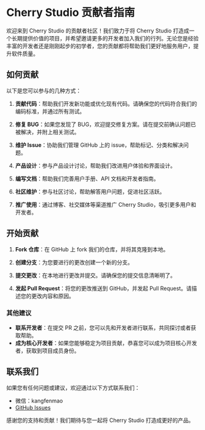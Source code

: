 # Cherry Studio 贡献者指南

欢迎来到 Cherry Studio 的贡献者社区！我们致力于将 Cherry Studio 打造成一个长期提供价值的项目，并希望邀请更多的开发者加入我们的行列。无论您是经验丰富的开发者还是刚刚起步的初学者，您的贡献都将帮助我们更好地服务用户，提升软件质量。

## 如何贡献

以下是您可以参与的几种方式：

1. **贡献代码**：帮助我们开发新功能或优化现有代码。请确保您的代码符合我们的编码标准，并通过所有测试。

2. **修复 BUG**：如果您发现了 BUG，欢迎提交修复方案。请在提交前确认问题已被解决，并附上相关测试。

3. **维护 Issue**：协助我们管理 GitHub 上的 issue，帮助标记、分类和解决问题。

4. **产品设计**：参与产品设计讨论，帮助我们改进用户体验和界面设计。

5. **编写文档**：帮助我们完善用户手册、API 文档和开发者指南。

6. **社区维护**：参与社区讨论，帮助解答用户问题，促进社区活跃。

7. **推广使用**：通过博客、社交媒体等渠道推广 Cherry Studio，吸引更多用户和开发者。

## 开始贡献

1. **Fork 仓库**：在 GitHub 上 fork 我们的仓库，并将其克隆到本地。

2. **创建分支**：为您要进行的更改创建一个新的分支。

3. **提交更改**：在本地进行更改并提交。请确保您的提交信息清晰明了。

4. **发起 Pull Request**：将您的更改推送到 GitHub，并发起 Pull Request。请描述您的更改内容和原因。

### 其他建议

- **联系开发者**：在提交 PR 之前，您可以先和开发者进行联系，共同探讨或者获取帮助。
- **成为核心开发者**：如果您能够稳定为项目贡献，恭喜您可以成为项目核心开发者，获取到项目成员身份。

## 联系我们

如果您有任何问题或建议，欢迎通过以下方式联系我们：

- 微信：kangfenmao
- [GitHub Issues](https://github.com/kangfenmao/cherry-studio/issues)

感谢您的支持和贡献！我们期待与您一起将 Cherry Studio 打造成更好的产品。
